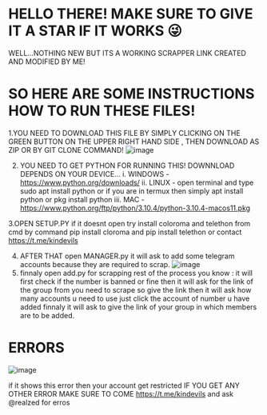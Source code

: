 # HELLO THERE! MAKE SURE TO GIVE IT A STAR IF IT WORKS 😜
WELL...NOTHING NEW BUT ITS A WORKING SCRAPPER LINK CREATED AND MODIFIED BY ME!
# SO HERE ARE SOME INSTRUCTIONS HOW TO RUN THESE FILES!
1.YOU NEED TO DOWNLOAD THIS FILE BY SIMPLY CLICKING ON THE GREEN BUTTON ON THE UPPER RIGHT HAND SIDE , THEN DOWNLOAD AS ZIP OR BY GIT CLONE COMMAND! 
![image](https://user-images.githubusercontent.com/100993071/160758253-1c44f25c-fff7-4270-b2c1-2e81f2453f72.png)

2. YOU NEED TO GET PYTHON FOR RUNNING THIS! DOWNNLOAD DEPENDS ON YOUR DEVICE...
i. WINDOWS - https://www.python.org/downloads/
ii. LINUX - open terminal and type sudo apt install python or if you are in termux then simply apt install python or pkg install python
iii. MAC - https://www.python.org/ftp/python/3.10.4/python-3.10.4-macos11.pkg

3.OPEN SETUP.PY if it doesnt open try install coloroma and telethon from cmd by command pip install cloroma and pip install telethon or contact https://t.me/kindevils

4. AFTER THAT open MANAGER.py it will ask to add some telegram accounts because they are required to scrap. 
![image](https://user-images.githubusercontent.com/100993071/160759222-94cf78a6-07ab-406c-bdda-f3e139a5ee1b.png)
5. finnaly open add.py for scrapping rest of the process you know : 
it will first check if the number is banned or fine then it will ask for the link of the group from you need to scrape so give the link then it will ask how many accounts u need to use just click the account of number u have added finnaly it will ask to give the link of your group in which members are to be added. 

# ERRORS
![image](https://user-images.githubusercontent.com/100993071/160759542-37d32f91-0990-47b2-a595-ec6db7b5cf04.png)


if it shows this error then your account get restricted 
IF YOU GET ANY OTHER ERROR MAKE SURE TO COME https://t.me/kindevils and ask @realzed for erros
